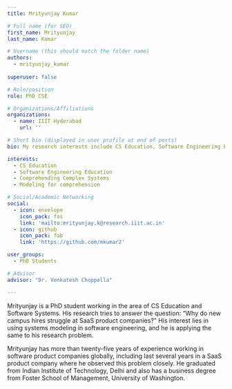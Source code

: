 ```yaml
---
title: Mrityunjay Kumar

# Full name (for SEO)
first_name: Mrityunjay
last_name: Kumar

# Username (this should match the folder name)
authors:
  - mrityunjay_kumar
  
superuser: false

# Role/position
role: PhD CSE 

# Organizations/Affiliations
organizations:
  - name: IIIT Hyderabad
    url: ''

# Short bio (displayed in user profile at end of posts)
bio: My research interests include CS Education, Software Engineering Education, Comprehending Complex Systems, Modeling for comprehension

interests:
  - CS Education
  - Software Engineering Education
  - Comprehending Complex Systems
  - Modeling for comprehension

# Social/Academic Networking
social:
  - icon: envelope
    icon_pack: fas
    link: 'mailto:mrityunjay.k@research.iiit.ac.in'
  - icon: github
    icon_pack: fab
    link: 'https://github.com/mkumar2'

user_groups:
  - PhD Students

# Advisor
advisor: "Dr. Venkatesh Choppella"

---
```


Mrityunjay is a PhD student working in the area of CS Education and Software Systems. His research tries to answer the question: “Why do new campus hires struggle at SaaS product companies?” His interest lies in using systems modeling in software engineering, and he is applying the same to his research problem.

Mrityunjay has more than twenty-five years of experience working in software product companies globally, including last several years in a SaaS product company where he observed this problem closely. He graduated from Indian Institute of Technology, Delhi and also has a business degree from Foster School of Management, University of Washington.
